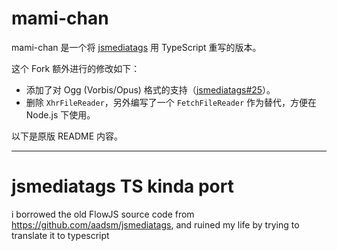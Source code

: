 # mami-chan

mami-chan 是一个将 [jsmediatags](https://github.com/aadsm/jsmediatags) 用 TypeScript 重写的版本。

这个 Fork 额外进行的修改如下：

* 添加了对 Ogg (Vorbis/Opus) 格式的支持（[jsmediatags#25](https://github.com/aadsm/jsmediatags/issues/25)）。
* 删除 `XhrFileReader`，另外编写了一个 `FetchFileReader` 作为替代，方便在 Node.js 下使用。

以下是原版 README 内容。

---

# jsmediatags TS kinda port

i borrowed the old FlowJS source code from https://github.com/aadsm/jsmediatags,
and ruined my life by trying to translate it to typescript

